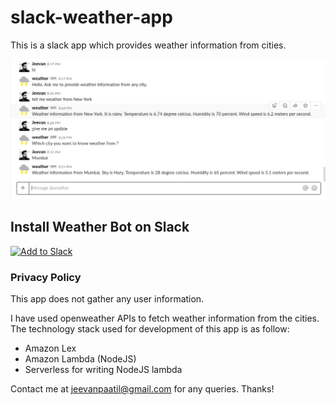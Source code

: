 # slack-weather-app

This is a slack app which provides weather information from cities.

![Weather_Information_Slack_App](https://raw.githubusercontent.com/jeevan-patil/slack-weather-app/master/images/weather_shot.png)

## Install Weather Bot on Slack

<a href="https://slack.com/oauth/authorize?scope=incoming-webhook&client_id=319023237538.319874037078"><img alt="Add to Slack" height="40" width="139" src="https://platform.slack-edge.com/img/add_to_slack.png" srcset="https://platform.slack-edge.com/img/add_to_slack.png 1x, https://platform.slack-edge.com/img/add_to_slack@2x.png 2x" /></a>

### Privacy Policy
This app does not gather any user information.

I have used openweather APIs to fetch weather information from the cities.
The technology stack used for development of this app is as follow:
- Amazon Lex
- Amazon Lambda (NodeJS)
- Serverless for writing NodeJS lambda

Contact me at jeevanpaatil@gmail.com for any queries.
Thanks!